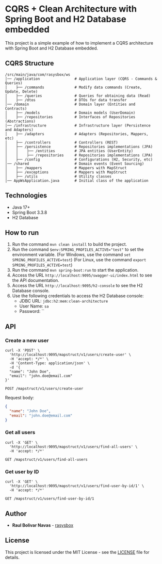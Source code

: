 # CQRS + Clean Architecture with Spring Boot and H2 Database embedded

This project is a simple example of how to implement a CQRS architecture with Spring Boot and H2 Database embedded.

## CQRS Structure

```shell
/src/main/java/com/rasysbox/ws
│── /application                # Application layer (CQRS - Commands & Queries)
│    ├── /commands              # Modify data commands (Create, Update, Delete)
│    ├── /queries               # Queries for obtaining data (Read)
│    ├── /dtos                  # DTOs for data transfer
│── /domain                     # Domain layer (Entities and Contracts)
│    ├── /models                # Domain models (UserDomain)
│    ├── /repositories          # Interfaces of Repositories (Abstractions)
│── /infrastructure             # Infrastructure layer (Persistence and Adapters)
│    ├── /adapters              # Adapters (Repositories, Mappers, etc)
│    ├── /controllers           # Controllers (REST)
│    ├── /persistence           # Repositories implementations (JPA)
│    │    ├── /entities         # JPA entities (UserEntity)
│    │    ├── /repositories     # Repositories implementations (JPA)
│    ├── /config                # Configurations (H2, Security, etc)
│── /shared                     # Domain events (Event Sourcing)
│    ├── /mappers               # Mappers with MapStruct
│    ├── /exceptions            # Mappers with MapStruct
│    ├── /utils                 # Utility classes
│── AppWsApplication.java       # Initial class of the application
```

## Technologies

- Java 17+
- Spring Boot 3.3.8
- H2 Database

## How to run

1. Run the command `mvn clean install` to build the project.
2. Run the command `$env:SPRING_PROFILES_ACTIVE="test"` to set the environment variable.
   (For Windows, use the command `set SPRING_PROFILES_ACTIVE=test`)
   (For Linux, use the command `export SPRING_PROFILES_ACTIVE=test`)
3. Run the command `mvn spring-boot:run` to start the application.
4. Access the URL `http://localhost:9095/swagger-ui/index.html` to see the API documentation.
5. Access the URL `http://localhost:9095/h2-console` to see the H2 Database console.
6. Use the following credentials to access the H2 Database console:
    - JDBC URL: `jdbc:h2:mem:clean-architecture`
    - User Name: `sa`
    - Password: ``

## API

### Create a new user

```curl
curl -X 'POST' \
  'http://localhost:9095/mapstruct/v1/users/create-user' \
  -H 'accept: */*' \
  -H 'Content-Type: application/json' \
  -d '{
  "name": "John Doe",
  "email": "john.doe@email.com"
}'
```

```http
POST /mapstruct/v1/users/create-user
```

Request body:

```json
{
  "name": "John Doe",
  "email": "john.doe@email.com"
}
```

### Get all users

```curl
curl -X 'GET' \
  'http://localhost:9095/mapstruct/v1/users/find-all-users' \
  -H 'accept: */*'
```

```http
GET /mapstruct/v1/users/find-all-users
```

### Get user by ID

```curl
curl -X 'GET' \
  'http://localhost:9095/mapstruct/v1/users/find-user-by-id/1' \
  -H 'accept: */*'
```

```http
GET /mapstruct/v1/users/find-user-by-id/1
```

## Author

- **Raul Bolivar Navas** - [rasysbox](https://github.com/raulrobinson/cqrs-clean-architecture-mapstruct-jpa)

## License

This project is licensed under the MIT License - see the [LICENSE](https://www.apache.org/licenses/LICENSE-2.0) file for details.
```